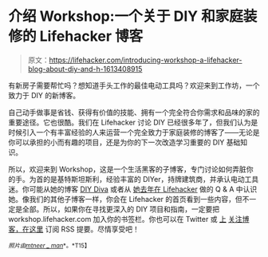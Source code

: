 # 介绍 Workshop:一个关于 DIY 和家庭装修的 Lifehacker 博客

> 原文：<https://lifehacker.com/introducing-workshop-a-lifehacker-blog-about-diy-and-h-1613408915>

有新房子需要帮忙吗？想知道手头工作的最佳电动工具吗？欢迎来到工作坊，一个致力于 DIY 的新博客。



自己动手做事是省钱、获得有价值的技能、拥有一个完全符合你需求和品味的家的重要途径。它也很酷。我们在 Lifehacker 讨论 DIY 已经很多年了，但我们认为是时候引入一个有丰富经验的人来运营一个完全致力于家庭装修的博客了——无论是你可以承担的小而有趣的项目，还是为你的下一次改造学习重要的 DIY 基础知识。

所以，欢迎来到 Workshop，这是一个生活黑客的子博客，专门讨论如何弄脏你的手。为首的是基特斯坦斯利，经验丰富的 DIYer，持牌建筑商，并承认电动工具迷。你可能从她的博客 [DIY Diva](http://diydiva.net/) 或者从 [她去年在 Lifehacker](https://lifehacker.com/ask-an-expert-all-about-diy-home-renovation-1201513058) 做的 Q & A 中认识她。像我们的其他子博客一样，你会在 Lifehacker 的首页看到一些内容，但不一定是全部。所以，如果你在寻找更深入的 DIY 项目和指南，一定要把 workshop.lifehacker.com 加入你的书签栏。你也可以在 Twitter 或 [上](http://workshop.lifehacker.com/rss) [关注博客，在这里](https://twitter.com/workshopLH) 订阅 RSS 提要。尽情享受吧！

<small>*照片由*</small>[<small>*mtneer _ man*</small>](https://www.flickr.com/photos/mtneer_man/5247813293)<small>*。*T15】</small>